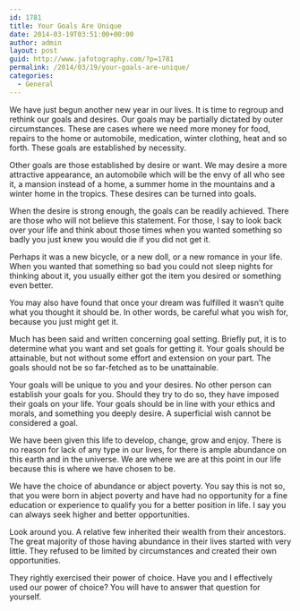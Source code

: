 ```yaml
---
id: 1781
title: Your Goals Are Unique
date: 2014-03-19T03:51:00+00:00
author: admin
layout: post
guid: http://www.jafotography.com/?p=1781
permalink: /2014/03/19/your-goals-are-unique/
categories:
  - General
---
```

We have just begun another new year in our lives. It is time to regroup and rethink our goals and desires. Our goals may be partially dictated by outer circumstances. These are cases where we need more money for food, repairs to the home or automobile, medication, winter clothing, heat and so forth. These goals are established by necessity.

Other goals are those established by desire or want. We may desire a more attractive appearance, an automobile which will be the envy of all who see it, a mansion instead of a home, a summer home in the mountains and a winter home in the tropics. These desires can be turned into goals.

When the desire is strong enough, the goals can be readily achieved. There are those who will not believe this statement. For those, I say to look back over your life and think about those times when you wanted something so badly you just knew you would die if you did not get it.

Perhaps it was a new bicycle, or a new doll, or a new romance in your life. When you wanted that something so bad you could not sleep nights for thinking about it, you usually either got the item you desired or something even better.

You may also have found that once your dream was fulfilled it wasn&#8217;t quite what you thought it should be. In other words, be careful what you wish for, because you just might get it.

Much has been said and written concerning goal setting. Briefly put, it is to determine what you want and set goals for getting it. Your goals should be attainable, but not without some effort and extension on your part. The goals should not be so far-fetched as to be unattainable.

Your goals will be unique to you and your desires. No other person can establish your goals for you. Should they try to do so, they have imposed their goals on your life. Your goals should be in line with your ethics and morals, and something you deeply desire. A superficial wish cannot be considered a goal.

We have been given this life to develop, change, grow and enjoy. There is no reason for lack of any type in our lives, for there is ample abundance on this earth and in the universe. We are where we are at this point in our life because this is where we have chosen to be.

We have the choice of abundance or abject poverty. You say this is not so, that you were born in abject poverty and have had no opportunity for a fine education or experience to qualify you for a better position in life. I say you can always seek higher and better opportunities.

Look around you. A relative few inherited their wealth from their ancestors. The great majority of those having abundance in their lives started with very little. They refused to be limited by circumstances and created their own opportunities.

They rightly exercised their power of choice. Have you and I effectively used our power of choice? You will have to answer that question for yourself.